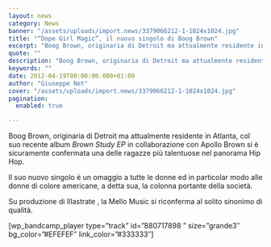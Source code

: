 ```yaml
---
layout: news
category: News
banner: "/assets/uploads/import.news/3379066212-1-1024x1024.jpg"
title: "“Dope Girl Magic”, il nuovo singolo di Boog Brown"
excerpt: "Boog Brown, originaria di Detroit ma attualmente residente in Atlanta, col suo recente album Brown Study EP  in collaborazione con Apollo Brown si è sicuramente confermata una delle ragazze più talentuose nel panorama Hip Hop. Il suo nuovo singolo è un omaggio a tutte le donne ed in particolar modo alle donne di colore americane, [&hellip"
quote: ""
description: "Boog Brown, originaria di Detroit ma attualmente residente in Atlanta, col suo recente album Brown Study EP  in collaborazione con Apollo Brown si è sicuramente confermata una delle ragazze più talentuose nel panorama Hip Hop. Il suo nuovo singolo è un omaggio a tutte le donne ed in particolar modo alle donne di colore americane, [&hellip"
keywords: ""
date: 2012-04-19T00:00:00.000+01:00
author: "Giuseppe Net"
cover: "/assets/uploads/import.news/3379066212-1-1024x1024.jpg"
pagination:
  enabled: true

---
```


Boog Brown, originaria di Detroit ma attualmente residente in Atlanta, col suo recente album _Brown Study_ _EP_ in collaborazione con Apollo Brown si è sicuramente confermata una delle ragazze più talentuose nel panorama Hip Hop.

Il suo nuovo singolo è un omaggio a tutte le donne ed in particolar modo alle donne di colore americane, a detta sua, la colonna portante della società.

Su produzione di Illastrate , la Mello Music si riconferma al solito sinonimo di qualità.

\[wp\_bandcamp\_player type=”track” id=”880717898 ” size=”grande3″ bg\_color=”#EFEFEF” link\_color=”#333333″\]